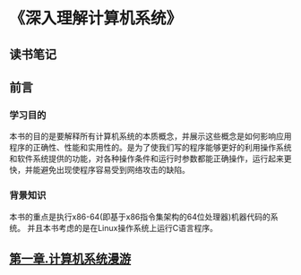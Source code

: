 《深入理解计算机系统》
=======================================================================================================
   读书笔记
-----------------------------------------
## 前言
### 学习目的
  本书的目的是要解释所有计算机系统的本质概念，并展示这些概念是如何影响应用程序的正确性、性能和实用性的。是为了使我们写的程序能够更好的利用操作系统和软件系统提供的功能，对各种操作条件和运行时参数都能正确操作，运行起来更快，并能避免出现使程序容易受到网络攻击的缺陷。
### 背景知识
  本书的重点是执行x86-64(即基于x86指令集架构的64位处理器)机器代码的系统。
  并且本书考虑的是在Linux操作系统上运行C语言程序。
## [第一章.计算机系统漫游](https://github.com/sunhaofeng2001/-/blob/master/%E7%AC%AC%E4%B8%80%E7%AB%A0.md)
